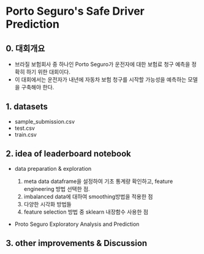 # Porto Seguro's Safe Driver Prediction
## 0. 대회개요 
- 브라질 보험회사 중 하나인 Porto Seguro가 운전자에 대한 보험료 청구 예측을 정확히 하기 위한 대회이다. 
- 이 대회에서는 운전자가 내년에 자동차 보험 청구를 시작할 가능성을 예측하는 모델을 구축해야 한다. 

## 1. datasets 
- sample_submission.csv
- test.csv
- train.csv

## 2. idea of leaderboard notebook
- data preparation & exploration
    1. meta data dataframe을 설정하여 기초 통계량 확인하고, feature engineering 방법 선택한 점. 
    2. imbalanced data에 대하여 smoothing방법을 적용한 점
    3. 다양한 시각화 방법들
    4. feature selection 방법 중 sklearn 내장함수 사용한 점

- Proto Seguro Exploratory Analysis and Prediction


## 3. other improvements &  Discussion 
